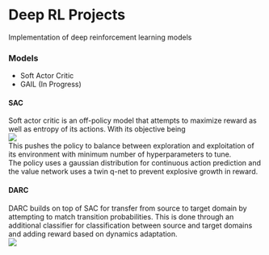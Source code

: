 # Deep RL Projects

Implementation of deep reinforcement learning models

### Models
- Soft Actor Critic
- GAIL (In Progress)

#### SAC
Soft actor critic is an off-policy model that attempts to maximize reward as well as entropy of its actions. With its objective being</br>
<img src="https://render.githubusercontent.com/render/math?math=J(\theta) = E\[\sum_t r(s_t, a_t) - \alpha * \log(\pi(a_t|s_t))\]"></br>
This pushes the policy to balance between exploration and exploitation of its environment with minimum number of hyperparameters to tune.</br>
The policy uses a gaussian distribution for continuous action prediction and the value network uses a twin q-net to prevent explosive growth in reward.

#### DARC
DARC builds on top of SAC for transfer from source to target domain by attempting to match transition probabilities. This is done through an additional classifier for classification between source and target domains and adding reward based on dynamics adaptation. <br>
<img src="https://render.githubusercontent.com/render/math?math=\delta r(s_t, a_t, s_{t+1})=log p_{target}(target | s_t, a_t, s_{t+1}) - log p(target |s_t, a_t) - log p (source|s_t, a_t, s_{t+1}) + log p(source |s_t, a_t)"><br>
